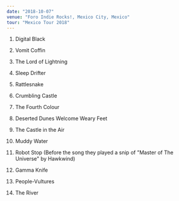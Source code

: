 ```yaml
---
date: "2018-10-07"
venue: "Foro Indie Rocks!, Mexico City, Mexico"
tour: "Mexico Tour 2018"
---
```



 1. Digital Black

 2. Vomit Coffin

 3. The Lord of Lightning

 4. Sleep Drifter

 5. Rattlesnake

 6. Crumbling Castle

 7. The Fourth Colour

 8. Deserted Dunes Welcome Weary Feet

 9. The Castle in the Air

10. Muddy Water

11. Robot Stop
    (Before the song they played a snip of "Master of The Universe" by
    Hawkwind)

12. Gamma Knife

13. People-Vultures

14. The River


